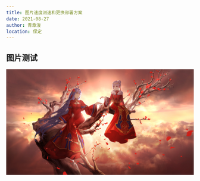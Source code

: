 ```yaml
---
title: 图片速度测速和更换部署方案
date: 2021-08-27
author: 青章浚
location: 保定
---
```


## 图片测试

![](../imgs/2-5.jpg)
